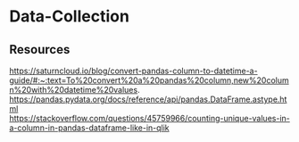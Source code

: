 # Data-Collection

## Resources  
https://saturncloud.io/blog/convert-pandas-column-to-datetime-a-guide/#:~:text=To%20convert%20a%20pandas%20column,new%20column%20with%20datetime%20values.  
https://pandas.pydata.org/docs/reference/api/pandas.DataFrame.astype.html  
https://stackoverflow.com/questions/45759966/counting-unique-values-in-a-column-in-pandas-dataframe-like-in-qlik  
